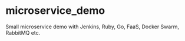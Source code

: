 # microservice_demo
Small microservice demo with Jenkins, Ruby, Go, FaaS, Docker Swarm, RabbitMQ etc.
